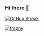 ### Hi there 👋

<!--
**WonderBeat/wonderbeat** is a ✨ _special_ ✨ repository because its `README.md` (this file) appears on your GitHub profile.

Here are some ideas to get you started:

- 🔭 I’m currently working on ...
- 🌱 I’m currently learning ...
- 👯 I’m looking to collaborate on ...
- 🤔 I’m looking for help with ...
- 💬 Ask me about ...
- 📫 How to reach me: ...
- 😄 Pronouns: ...
- ⚡ Fun fact: ...
-->

[![GitHub Streak](https://github-readme-streak-stats.herokuapp.com?user=wonderbeat&theme=synthwave)](https://git.io/streak-stats)


[![trophy](https://github-profile-trophy.vercel.app/?username=wonderbeat&theme=darkhub&rank=-C,-B,-A)](https://github.com/ryo-ma/github-profile-trophy)
